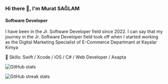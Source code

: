 ### Hi there 👋, I'm Murat SAĞLAM
#### Software Developer

I have been in the Jr. Software Developer field since 2022.
I can say that my journey in the Jr. Software Developer field took off when I started working as the Digital Marketing Specialist of E-Commerce Departmant at Kayalar Kimya

🔭 Skills: Swift / Xcode / iOS / C# / Web Developer / Axapta


![GitHub stats](https://github-readme-stats.vercel.app/api?username=muratsaaglam&show_icons=true)  

![GitHub streak stats](https://github-readme-streak-stats.herokuapp.com/?user=muratsaaglam)  
